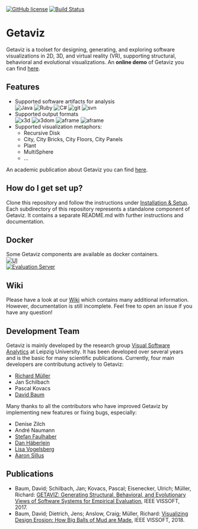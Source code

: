 [![GitHub license](https://img.shields.io/badge/License-Apache%202.0-blue.svg)](https://github.com/softvis-research/Getaviz/blob/master/LICENSE)
[![Build Status](https://travis-ci.com/softvis-research/Getaviz.svg?branch=master)](https://travis-ci.com/softvis-research/Getaviz)  
# Getaviz

Getaviz is a toolset for designing, generating, and exploring software visualizations in 2D, 3D, and virtual reality (VR), supporting structural, behavioral and evolutional visualizations. An **online demo** of Getaviz you can find [here](https://home.uni-leipzig.de/svis/getaviz/index.php?setup=web/RD%20freemind&model=RD%20freemind).

## Features
* Supported software artifacts for analysis  
![Java](https://img.shields.io/badge/language-Java-blue.svg) ![Ruby](https://img.shields.io/badge/language-Ruby-blue.svg) ![C#](https://img.shields.io/badge/language-C%23-blue.svg)
![git](https://img.shields.io/badge/SCM-git-blue.svg)
![svn](https://img.shields.io/badge/SCM-svn-blue.svg)
* Supported output formats  
![x3d](https://img.shields.io/badge/3D-X3D-blue.svg)
![x3dom](https://img.shields.io/badge/3D-X3Dom-blue.svg)
![aframe](https://img.shields.io/badge/3D-A--Frame-blue.svg)
![aframe](https://img.shields.io/badge/VR-HTC_Vive-blue.svg)
* Supported visualization metaphors: 
  * Recursive Disk
  * City, City Bricks, City Floors, City Panels
  * Plant
  * MultiSphere
  * …
  
An academic publication about Getaviz you can find [here](https://www.researchgate.net/publication/320083290_GETAVIZ_Generating_Structural_Behavioral_and_Evolutionary_Views_of_Software_Systems_for_Empirical_Evaluation).

## How do I get set up? ###

Clone this repository and follow the instructions under [Installation & Setup](../../wiki/Installation-&-Setup).
Each subdirectory of this repository represents a standalone component of Getaviz. It contains a separate README.md with further instructions and documentation.

## Docker ##

Some Getaviz components are available as docker containers.  
[![UI](https://img.shields.io/badge/docker-ui-blue.svg)](https://hub.docker.com/r/getaviz/evaluationserver)  
[![Evaluation Server](https://img.shields.io/badge/docker-evaluationserver-blue.svg)](https://hub.docker.com/r/getaviz/ui)

## Wiki

Please have a look at our [Wiki](../../wiki/Home) which contains many additional information. However, documentation is still incomplete. Feel free to open an issue if you have any question!

## Development Team

Getaviz is mainly developed by the research group [Visual Software Analytics](http://softvis.wifa.uni-leipzig.de) at Leipzig University. It has been developed over several years and is the basic for many scientific publications. Currently, four main developers are contributung actively to Getaviz:
* [Richard Müller](https://github.com/rmllr)
* Jan Schilbach
* Pascal Kovacs
* [David Baum](http://home.uni-leipzig.de/svis/Research%20Group/#DavidBaum)

Many thanks to all the contributors who have improved Getaviz by implementing new features or fixing bugs, especially:

* Denise Zilch
* André Naumann
* [Stefan Faulhaber](https://github.com/StefanFaulhaber)
* [Dan Häberlein](https://github.com/dhaeb)
* [Lisa Vogelsberg](https://github.com/Valekta/)
* [Aaron Sillus](https://github.com/AaronSil)

## Publications
* Baum, David; Schilbach, Jan; Kovacs, Pascal; Eisenecker, Ulrich; Müller, Richard: [GETAVIZ: Generating Structural, Behavioral, and Evolutionary Views of Software Systems for Empirical Evaluation](https://www.researchgate.net/publication/320083290_GETAVIZ_Generating_Structural_Behavioral_and_Evolutionary_Views_of_Software_Systems_for_Empirical_Evaluation), IEEE VISSOFT, 2017.
* Baum, David; Dietrich, Jens; Anslow, Craig; Müller, Richard: [Visualizing Design Erosion: How Big Balls of Mud are Made](https://arxiv.org/abs/1807.06136), IEEE VISSOFT, 2018.
